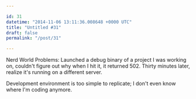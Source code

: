 ```yaml
---

id: 31
datetime: "2014-11-06 13:11:36.008648 +0000 UTC"
title: "Untitled #31"
draft: false
permalink: "/post/31"

---
```


Nerd World Problems: Launched a debug binary of a project I was working on, couldn't figure out why when I hit it, it returned 502. Thirty minutes later, realize it's running on a different server.

Development environment is too simple to replicate; I don't even know where I'm coding anymore.

